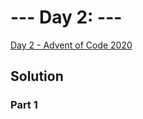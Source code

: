 # --- Day 2: ---

[Day 2  - Advent of Code 2020](https://adventofcode.com/2022/day/2)

## Solution

### Part 1
